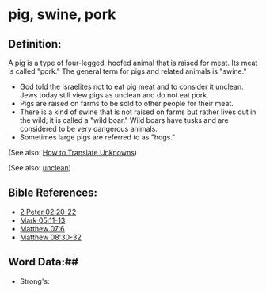 # pig, swine, pork #

## Definition: ##

A pig is a type of four-legged, hoofed animal that is raised for meat. Its meat is called "pork." The general term for pigs and related animals is "swine."

 * God told the Israelites not to eat pig meat and to consider it unclean. Jews today still view pigs as unclean and do not eat pork.
 * Pigs are raised on farms to be sold to other people for their meat.
 * There is a kind of swine that is not raised on farms but rather lives out in the wild; it is called a "wild boar." Wild boars have tusks and are considered to be very dangerous animals.
 * Sometimes large pigs are referred to as "hogs."

(See also: [How to Translate Unknowns](rc://en/ta/man/translate/translate-unknown))

(See also: [unclean](../kt/unclean.md))

## Bible References: ##

* [2 Peter 02:20-22](rc://en/tn/help/2pe/02/20)
* [Mark 05:11-13](rc://en/tn/help/mrk/05/11)
* [Matthew 07:6](rc://en/tn/help/mat/07/06)
* [Matthew 08:30-32](rc://en/tn/help/mat/08/30)

## Word Data:##

* Strong's: 

